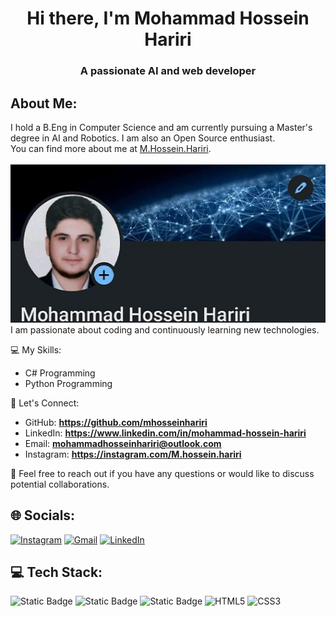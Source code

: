 <h1 align="center">Hi there, I'm Mohammad Hossein Hariri</h1>
<h3 align="center">A passionate AI and web developer</h3>

## About Me:

I hold a B.Eng in Computer Science and am currently pursuing a Master's degree in AI and Robotics. I am also an Open Source enthusiast.<br>
You can find more about me at [M.Hossein.Hariri](https://instagram.com/M.Hossein.Hariri).<br><br>
![](/github-banner.jpg)<br>
I am passionate about coding and continuously learning new technologies.

💻 My Skills:

- C# Programming
- Python Programming

🔗 Let's Connect:

- GitHub: **https://github.com/mhosseinhariri**
- LinkedIn: **https://www.linkedin.com/in/mohammad-hossein-hariri**
- Email: **mohammadhosseinhariri@outlook.com**
- Instagram: **https://instagram.com/M.hossein.hariri**

💌 Feel free to reach out if you have any questions or would like to discuss potential collaborations.

## 🌐 Socials:

[![Instagram](https://img.shields.io/badge/Instagram-E4405F.svg?logo=Instagram&logoColor=white)](https://instagram.com/M.hossein.hariri) 
[![Gmail](https://img.shields.io/badge/Gmail-D14836.svg?logo=gmail&logoColor=white)](mailto:mohammadhosseinhariri@outlook.com) 
[![LinkedIn](https://img.shields.io/badge/LinkedIn-0077B5.svg?logo=linkedin&logoColor=white)](https://www.linkedin.com/in/mohammad-hossein-hariri)

## 💻 Tech Stack:
![Static Badge](https://img.shields.io/badge/Asp.Net%20Core%20-%20blue?logo=dotnet) 
![Static Badge](https://img.shields.io/badge/C%20sharp%20Programming%20Language%20-%20darkviolet?logo=csharp) 
![Static Badge](https://img.shields.io/badge/python%20Programming%20Language%20-%20green?logo=python&logoColor=%23000&logoSize=amg)
![HTML5](https://img.shields.io/badge/HTML-E34F26.svg?style=flat&logo=html5&logoColor=white)
![CSS3](https://img.shields.io/badge/CSS-1572B6.svg?style=flat&logo=css3&logoColor=white)
